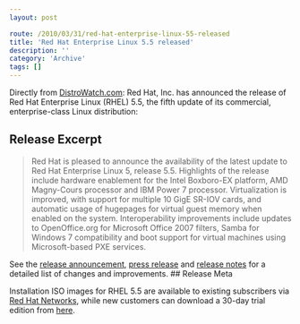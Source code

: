 ```yaml
---
layout: post

route: /2010/03/31/red-hat-enterprise-linux-55-released
title: 'Red Hat Enterprise Linux 5.5 released'
description: ''
category: 'Archive'
tags: []
---
```


Directly from
<a class="ph" target="_blank" rel="noopener noreferrer" href="http://www.distrowatch.com">DistroWatch.com</a>:
Red Hat, Inc. has announced the release of Red Hat Enterprise Linux (RHEL) 5.5,
the fifth update of its commercial, enterprise-class Linux distribution:

## Release Excerpt

<blockquote>
Red Hat is pleased to announce the availability of the latest update to Red Hat Enterprise Linux 5, release 5.5. Highlights of the release include hardware enablement for the Intel Boxboro-EX platform, AMD Magny-Cours processor and IBM Power 7 processor. Virtualization is improved, with support for multiple 10 GigE SR-IOV cards, and automatic usage of hugepages for virtual guest memory when enabled on the system. Interoperability improvements include updates to OpenOffice.org for Microsoft Office 2007 filters, Samba for Windows 7 compatibility and boot support for virtual machines using Microsoft-based PXE services.
</blockquote> 
See the <a class="ph" target="_blank" rel="noopener noreferrer" href="https://www.redhat.com/archives/rhelv5-announce/2010-March/msg00000.html">release announcement</a>, <a class="ph" target="_blank" rel="noopener noreferrer" href="http://www.redhat.com/about/news/prarchive/2010/rhel-55.html">press release</a> and <a class="ph" target="_blank" rel="noopener noreferrer" href="http://www.redhat.com/docs/en-US/Red_Hat_Enterprise_Linux/5.5/html/Release_Notes/">release notes</a> for a detailed list of changes and improvements. 
## Release Meta

Installation ISO images for RHEL 5.5 are available to existing subscribers via
<a class="ph" target="_blank" rel="noopener noreferrer" href="https://rhn.redhat.com/">Red
Hat Networks</a>, while new customers can download a 30-day trial edition from
<a class="ph" target="_blank" rel="noopener noreferrer" href="http://www.redhat.com/rhel/details/eval/">here</a>.
